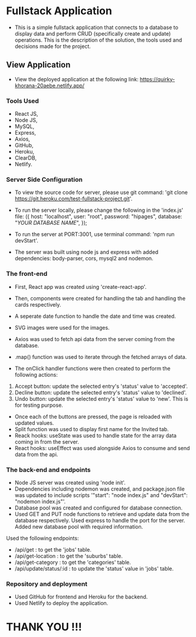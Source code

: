 # Fullstack Application

- This is a simple fullstack application that connects to a database to display data and perform CRUD (specifically create and update) operations. This is the description of the solution, the tools used and decisions made for the project.

## View Application

- View the deployed application at the following link: https://quirky-khorana-20aebe.netlify.app/

### Tools Used

- React JS,
- Node JS,
- MySQL,
- Express,
- Axios,
- GitHub,
- Heroku,
- ClearDB,
- Netlify.

### Server Side Configuration

- To view the source code for server, please use git command: 'git clone https://git.heroku.com/test-fullstack-project.git'.
- To run the server locally, please change the following in the 'index.js' file:
  ({
      host: "localhost",
      user: "root",
      password: "hipages",
      database: "*YOUR DATABASE NAME*",
  });

- To run the server at PORT:3001, use terminal command: 'npm run devStart'.

- The server was built using node js and express with added dependencies: body-parser, cors, mysql2 and nodemon.

### The front-end

- First, React app was created using 'create-react-app'.
- Then, components were created for handling the tab and handling the cards respectively. 
- A seperate date function to handle the date and time was created. 
- SVG images were used for the images. 
- Axios was used to fetch api data from the server coming from the database. 
- .map() function was used to iterate through the fetched arrays of data.

- The onClick handler functions were then created to perform the following actions:
1) Accept button: update the selected entry's 'status' value to 'accepted'. 
2) Decline button: update the selected entry's 'status' value to 'declined'. 
3) Undo button: update the selected entry's 'status' value to 'new'. This is for testing purpose.

- Once each of the buttons are pressed, the page is reloaded with updated values.
- Split function was used to display first name for the Invited tab.
- Reack hooks: useState was used to handle state for the array data coming in from the server.
- React hooks: useEffect was used alongside Axios to consume and send data from the api.

### The back-end and endpoints

- Node JS server was created using 'node init'.
- Dependencies including nodemon was created, and package.json file was updated to include scripts '"start": "node index.js" and "devStart": "nodemon index.js"'.
- Database pool was created and configured for database connection.
- Used GET and PUT node functions to retrieve and update data from the database respectively. Used express to handle the port for the server. Added new database pool with required information.

Used the following endpoints:
- /api/get : to get the 'jobs' table.
- /api/get-location : to get the 'suburbs' table.
- /api/get-category : to get the 'categories' table.
- /api/update/status/:id : to update the 'status' value in 'jobs' table.

### Repository and deployment

- Used GitHub for frontend and Heroku for the backend. 
- Used Netlify to deploy the application.

# THANK YOU !!!
